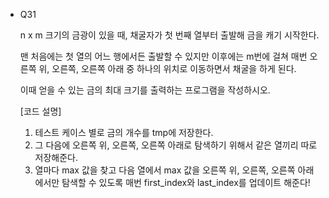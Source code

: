 
* Q31

    n x m 크기의 금광이 있을 때, 채굴자가 첫 번째 열부터 출발해 금을 캐기 시작한다.

    맨 처음에는 첫 열의 어느 행에서든 출발할 수 있지만 이후에는 m번에 걸쳐 매번 오른쪽 위, 오른쪽, 오른쪽 아래 중 하나의 위치로 이동하면서 채굴을 하게 된다.

    이때 얻을 수 있는 금의 최대 크기를 출력하는 프로그램을 작성하시오.

    [코드 설명]

    1. 테스트 케이스 별로 금의 개수를 tmp에 저장한다.
    2. 그 다음에 오른쪽 위, 오른쪽, 오른쪽 아래로 탐색하기 위해서 같은 열끼리 따로 저장해준다.
    3. 열마다 max 값을 찾고 다음 열에서 max 값을 오른쪽 위, 오른쪽, 오른쪽 아래에서만 탐색할 수 있도록 매번 first_index와 last_index를 업데이트 해준다!